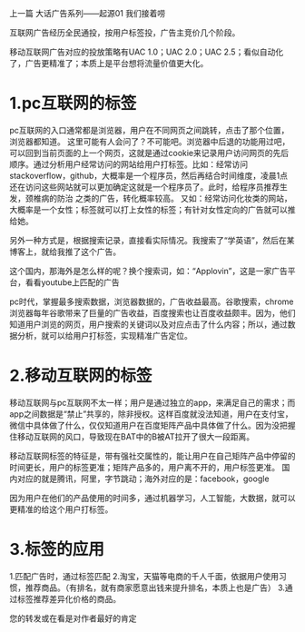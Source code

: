 
上一篇 大话广告系列——起源01 我们接着唠


互联网广告经历全民通投，按用户标签投，广告主竞价几个阶段。


移动互联网广告对应的投放策略有UAC 1.0；UAC 2.0；UAC 2.5；看似自动化了，广告更精准了；本质上是平台想将流量价值更大化。
​

# 1.pc互联网的标签


pc互联网的入口通常都是浏览器，用户在不同网页之间跳转，点击了那个位置，浏览器都知道。
这里可能有人会问了？不可能吧。浏览器中后退的功能用过吧，可以回到当前页面的上一个网页，这就是通过cookie来记录用户访问网页的先后顺序。通过分析用户经常访问的网站给用户打标签。比如：经常访问stackoverflow，github，大概率是一个程序员，然后再结合时间维度，凌晨1点还在访问这些网站就可以更加确定这就是一个程序员了。此时，给程序员推荐生发，颈椎病的防治 之类的广告，转化概率较高。
又如：经常访问化妆类的网站，大概率是一个女性；标签就可以打上女性的标签；有针对女性定向的广告就可以推给她。


另外一种方式是，根据搜索记录，直接看实际情况。我搜索了“学英语”，然后在某博客上，就给我推了这个广告。


这个国内，那海外是怎么样的呢？换个搜索词，如：“Applovin”，这是一家广告平台，看看youtube上匹配的广告


pc时代，掌握最多搜索数据，浏览器数据的，广告收益最高。谷歌搜索，chrome浏览器每年谷歌带来了巨量的广告收益，百度搜索也让百度收益颇丰。因为，他们知道用户浏览的网页，用户搜索的关键词以及对应点击了什么内容；所以，通过数据分析，就可以给用户打标签，实现精准广告定位。

# 2.移动互联网的标签


移动互联网与pc互联网不太一样；用户是通过独立的app，来满足自己的需求；而app之间数据是“禁止”共享的，除非授权。这样百度就没法知道，用户在支付宝，微信中具体做了什么，仅仅知道用户在百度矩阵产品中具体做了什么。因为没把握住移动互联网的风口，导致现在BAT中的B被AT拉开了很大一段距离。


移动互联网标签的特征是，带有强社交属性的，能让用户在自己矩阵产品中停留的时间更长，用户的标签更准；矩阵产品多的，用户离不开的，用户标签更准。
国内对应的就是腾讯，阿里，字节跳动；海外对应的是：facebook，google


因为用户在他们的产品使用的时间多，通过机器学习，人工智能，大数据，就可以更精准的给这个用户打标签。


# 3.标签的应用


1.匹配广告时，通过标签匹配
2.淘宝，天猫等电商的千人千面，依据用户使用习惯，推荐商品。（有排名，就有商家愿意出钱来提升排名，本质上也是广告）
3.通过标签推荐差异化价格的商品。


您的转发或在看是对作者最好的肯定
